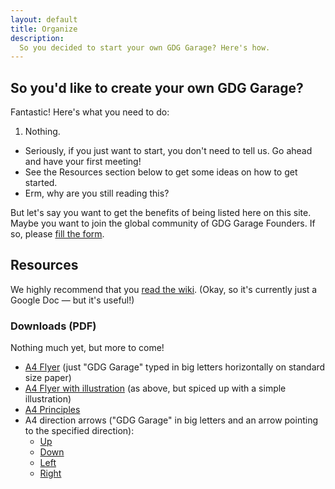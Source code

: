 ```yaml
---
layout: default
title: Organize
description: 
  So you decided to start your own GDG Garage? Here's how.
---
```


## So you'd like to create your own GDG Garage?

<span class="c1">Fantastic!</span> Here's what you need to do:

1. <span class="c2">Nothing.</span>
  * Seriously, if you just want to start, you don't need to tell us. 
    Go ahead and have your first meeting!
  * See the Resources section below to get some ideas on how
    to get started.
  * Erm, why are you still reading this?

But let's say you want to get the <span class="c3">benefits</span> of
being listed here on this site. Maybe you want to join the <span
class="c4">global community</span> of GDG Garage Founders. If so, please [fill the form](https://docs.google.com/forms/d/1Q_oTlubKK12geWENsNXs4q3GvES2W4gmG9lQ1eMRJ_k/viewform).

## Resources

We highly recommend that you [read the wiki](https://docs.google.com/document/d/1ugJdFem1w5WHhZn_-mVlBGN0Hs9TITPUInrr6W4yKu8/edit). (Okay, so it's currently just a Google Doc &mdash; but it's useful!)

### Downloads (PDF)

Nothing much yet, but more to come!

* [A4 Flyer](/downloads/gdg-garage-flyer.pdf) (just "GDG Garage" typed in big letters horizontally on standard size paper)
* [A4 Flyer with illustration](/downloads/gdg-garage-flyer-illustration.pdf) (as above, but spiced up with a simple illustration)
* [A4 Principles](https://docs.google.com/document/d/1q0Gn6G99QoFcaaLVEUBvqwthy4xjt-XvwmQiuM_nQpM/edit?usp=sharing)
* A4 direction arrows ("GDG Garage" in big letters and an arrow pointing to the specified direction):
  * [Up](/downloads/gdg-garage-flyer-up.pdf)
  * [Down](/downloads/gdg-garage-flyer-down.pdf)
  * [Left](/downloads/gdg-garage-flyer-left.pdf)
  * [Right](/downloads/gdg-garage-flyer-right.pdf)

